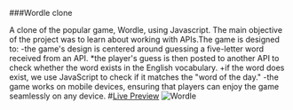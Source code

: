 ###Wordle clone
 
A clone of the popular game, Wordle, using Javascript. The main objective of the project was to learn about working with APIs.The game is designed to:
-the game's design is centered around guessing a five-letter word received from an API.
*the player's guess is then posted to another API to check whether the word exists in the English vocabulary.
+if the word does exist, we use JavaScript to check if it matches the "word of the day."
-the game works on mobile devices, ensuring that players can enjoy the game seamlessly on any device.
#[Live Preview](https://incolorate.github.io/wordle/)
![Wordle](https://user-images.githubusercontent.com/88613908/219342331-6e619e1e-56cf-4bc0-aaca-787627db7fea.png)
